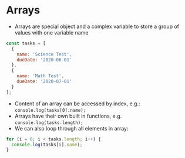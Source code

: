 # Arrays

* Arrays are special object and a complex variable to store a group of values with one variable name
```javascript
const tasks = [
  {
    name: 'Science Test',
    dueDate: '2020-06-01'
  },
  {
    name: 'Math Test',
    dueDate: '2020-07-01'
  }
];
```
* Content of an array can be accessed by index, e.g.: `console.log(tasks[0].name);`
* Arrays have their own built in functions, e.g. `console.log(tasks.length);`
* We can also loop through all elements in array:
```javascript
for (i = 0; i < tasks.length; i++) {
  console.log(tasks[i].name);
}
```
